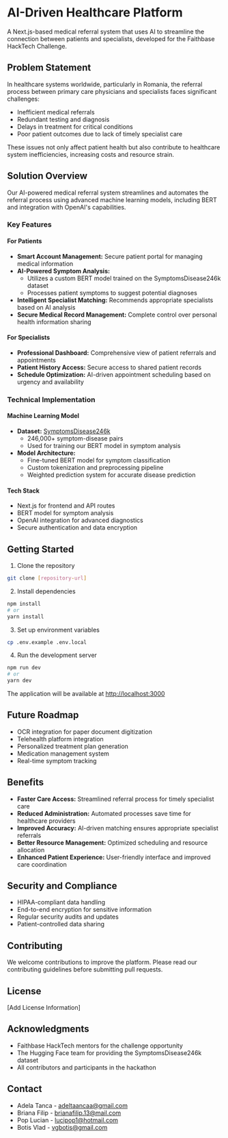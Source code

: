 # AI-Driven Healthcare Platform

A Next.js-based medical referral system that uses AI to streamline the connection between patients and specialists, developed for the Faithbase HackTech Challenge.

## Problem Statement

In healthcare systems worldwide, particularly in Romania, the referral process between primary care physicians and specialists faces significant challenges:

- Inefficient medical referrals
- Redundant testing and diagnosis
- Delays in treatment for critical conditions
- Poor patient outcomes due to lack of timely specialist care

These issues not only affect patient health but also contribute to healthcare system inefficiencies, increasing costs and resource strain.

## Solution Overview

Our AI-powered medical referral system streamlines and automates the referral process using advanced machine learning models, including BERT and integration with OpenAI's capabilities.

### Key Features

#### For Patients

- **Smart Account Management:** Secure patient portal for managing medical information
- **AI-Powered Symptom Analysis:**
  - Utilizes a custom BERT model trained on the SymptomsDisease246k dataset
  - Processes patient symptoms to suggest potential diagnoses
- **Intelligent Specialist Matching:** Recommends appropriate specialists based on AI analysis
- **Secure Medical Record Management:** Complete control over personal health information sharing

#### For Specialists

- **Professional Dashboard:** Comprehensive view of patient referrals and appointments
- **Patient History Access:** Secure access to shared patient records
- **Schedule Optimization:** AI-driven appointment scheduling based on urgency and availability

### Technical Implementation

#### Machine Learning Model

- **Dataset:** [SymptomsDisease246k](https://huggingface.co/datasets/fhai50032/SymptomsDisease246k)
  - 246,000+ symptom-disease pairs
  - Used for training our BERT model in symptom analysis
- **Model Architecture:**
  - Fine-tuned BERT model for symptom classification
  - Custom tokenization and preprocessing pipeline
  - Weighted prediction system for accurate disease prediction

#### Tech Stack

- Next.js for frontend and API routes
- BERT model for symptom analysis
- OpenAI integration for advanced diagnostics
- Secure authentication and data encryption

## Getting Started

1. Clone the repository

```bash
git clone [repository-url]
```

2. Install dependencies

```bash
npm install
# or
yarn install
```

3. Set up environment variables

```bash
cp .env.example .env.local
```

4. Run the development server

```bash
npm run dev
# or
yarn dev
```

The application will be available at [http://localhost:3000](http://localhost:3000)

## Future Roadmap

- OCR integration for paper document digitization
- Telehealth platform integration
- Personalized treatment plan generation
- Medication management system
- Real-time symptom tracking

## Benefits

- **Faster Care Access:** Streamlined referral process for timely specialist care
- **Reduced Administration:** Automated processes save time for healthcare providers
- **Improved Accuracy:** AI-driven matching ensures appropriate specialist referrals
- **Better Resource Management:** Optimized scheduling and resource allocation
- **Enhanced Patient Experience:** User-friendly interface and improved care coordination

## Security and Compliance

- HIPAA-compliant data handling
- End-to-end encryption for sensitive information
- Regular security audits and updates
- Patient-controlled data sharing

## Contributing

We welcome contributions to improve the platform. Please read our contributing guidelines before submitting pull requests.

## License

[Add License Information]

## Acknowledgments

- Faithbase HackTech mentors for the challenge opportunity
- The Hugging Face team for providing the SymptomsDisease246k dataset
- All contributors and participants in the hackathon

## Contact

- Adela Tanca - adeltaancaa@gmail.com
- Briana Filip - brianafilip.13@mail.com
- Pop Lucian - lucipop1@hotmail.com
- Botis Vlad - vgbotis@gmail.com
